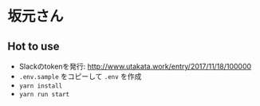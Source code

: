 # 坂元さん

## Hot to use

* Slackのtokenを発行: http://www.utakata.work/entry/2017/11/18/100000
* `.env.sample` をコピーして `.env` を作成
* `yarn install`
* `yarn run start`
